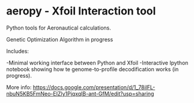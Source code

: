 aeropy - Xfoil Interaction tool
======

Python tools for Aeronautical calculations.

Genetic Optimization Algorithm in progress

Includes:

-Minimal working interface between Python and Xfoil
-Interactive Ipython notebook showing how te genome-to-profile decodification works (in progress). 

More info: 
https://docs.google.com/presentation/d/1_78ilFL-nbuN5KB5FmNeo-EIZly1PjqxqIB-ant-GfM/edit?usp=sharing